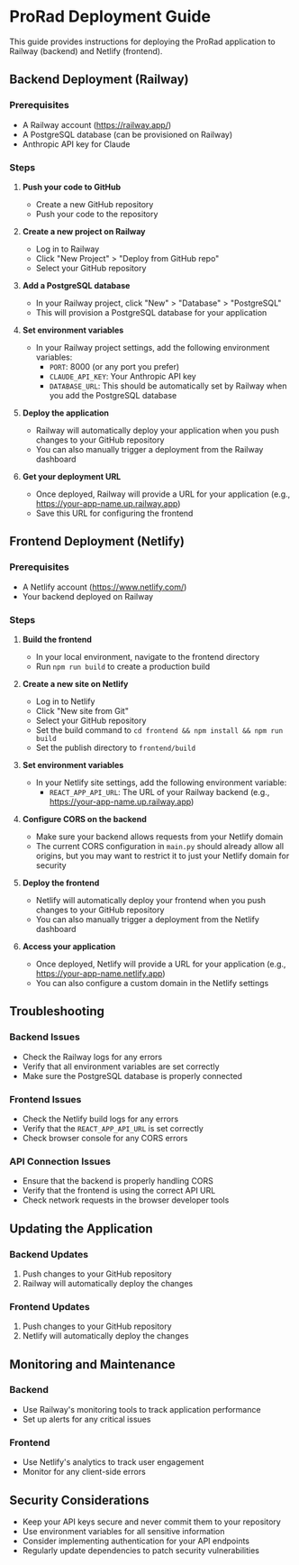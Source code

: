 # ProRad Deployment Guide

This guide provides instructions for deploying the ProRad application to Railway (backend) and Netlify (frontend).

## Backend Deployment (Railway)

### Prerequisites
- A Railway account (https://railway.app/)
- A PostgreSQL database (can be provisioned on Railway)
- Anthropic API key for Claude

### Steps

1. **Push your code to GitHub**
   - Create a new GitHub repository
   - Push your code to the repository

2. **Create a new project on Railway**
   - Log in to Railway
   - Click "New Project" > "Deploy from GitHub repo"
   - Select your GitHub repository

3. **Add a PostgreSQL database**
   - In your Railway project, click "New" > "Database" > "PostgreSQL"
   - This will provision a PostgreSQL database for your application

4. **Set environment variables**
   - In your Railway project settings, add the following environment variables:
     - `PORT`: 8000 (or any port you prefer)
     - `CLAUDE_API_KEY`: Your Anthropic API key
     - `DATABASE_URL`: This should be automatically set by Railway when you add the PostgreSQL database

5. **Deploy the application**
   - Railway will automatically deploy your application when you push changes to your GitHub repository
   - You can also manually trigger a deployment from the Railway dashboard

6. **Get your deployment URL**
   - Once deployed, Railway will provide a URL for your application (e.g., https://your-app-name.up.railway.app)
   - Save this URL for configuring the frontend

## Frontend Deployment (Netlify)

### Prerequisites
- A Netlify account (https://www.netlify.com/)
- Your backend deployed on Railway

### Steps

1. **Build the frontend**
   - In your local environment, navigate to the frontend directory
   - Run `npm run build` to create a production build

2. **Create a new site on Netlify**
   - Log in to Netlify
   - Click "New site from Git"
   - Select your GitHub repository
   - Set the build command to `cd frontend && npm install && npm run build`
   - Set the publish directory to `frontend/build`

3. **Set environment variables**
   - In your Netlify site settings, add the following environment variable:
     - `REACT_APP_API_URL`: The URL of your Railway backend (e.g., https://your-app-name.up.railway.app)

4. **Configure CORS on the backend**
   - Make sure your backend allows requests from your Netlify domain
   - The current CORS configuration in `main.py` should already allow all origins, but you may want to restrict it to just your Netlify domain for security

5. **Deploy the frontend**
   - Netlify will automatically deploy your frontend when you push changes to your GitHub repository
   - You can also manually trigger a deployment from the Netlify dashboard

6. **Access your application**
   - Once deployed, Netlify will provide a URL for your application (e.g., https://your-app-name.netlify.app)
   - You can also configure a custom domain in the Netlify settings

## Troubleshooting

### Backend Issues
- Check the Railway logs for any errors
- Verify that all environment variables are set correctly
- Make sure the PostgreSQL database is properly connected

### Frontend Issues
- Check the Netlify build logs for any errors
- Verify that the `REACT_APP_API_URL` is set correctly
- Check browser console for any CORS errors

### API Connection Issues
- Ensure that the backend is properly handling CORS
- Verify that the frontend is using the correct API URL
- Check network requests in the browser developer tools

## Updating the Application

### Backend Updates
1. Push changes to your GitHub repository
2. Railway will automatically deploy the changes

### Frontend Updates
1. Push changes to your GitHub repository
2. Netlify will automatically deploy the changes

## Monitoring and Maintenance

### Backend
- Use Railway's monitoring tools to track application performance
- Set up alerts for any critical issues

### Frontend
- Use Netlify's analytics to track user engagement
- Monitor for any client-side errors

## Security Considerations

- Keep your API keys secure and never commit them to your repository
- Use environment variables for all sensitive information
- Consider implementing authentication for your API endpoints
- Regularly update dependencies to patch security vulnerabilities
